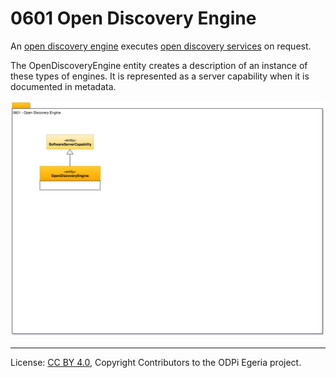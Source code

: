 <!-- SPDX-License-Identifier: CC-BY-4.0 -->
<!-- Copyright Contributors to the ODPi Egeria project. -->

# 0601 Open Discovery Engine

An [open discovery engine](../../../open-metadata-implementation/governance-servers/discovery-engine-services)
executes [open discovery services](../../../open-metadata-implementation/frameworks/open-discovery-framework/docs/discovery-service.md)
on request.

The OpenDiscoveryEngine entity creates a description of an instance of these types of engines.
It is represented as a server capability when it is documented in metadata.


![UML](0601-Open-Discovery-Engine.png)


----
License: [CC BY 4.0](https://creativecommons.org/licenses/by/4.0/),
Copyright Contributors to the ODPi Egeria project.